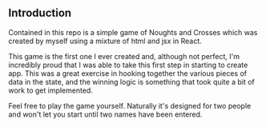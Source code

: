 ## Introduction

Contained in this repo is a simple game of Noughts and Crosses which was created by myself using a mixture of html and jsx in React.

This game is the first one I ever created and, although not perfect, I'm incredibly proud that I was able to take this first step in starting to create app. This was a great exercise in hooking together the various pieces of data in the state, and the winning logic is something that took quite a bit of work to get implemented.

Feel free to play the game yourself. Naturally it's designed for two people and won't let you start until two names have been entered.
